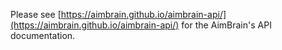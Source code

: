 Please see [https://aimbrain.github.io/aimbrain-api/](https://aimbrain.github.io/aimbrain-api/) for the AimBrain's API documentation.
